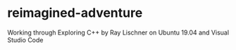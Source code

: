 # reimagined-adventure
Working through Exploring C++ by Ray Lischner on Ubuntu 19.04 and Visual Studio Code
